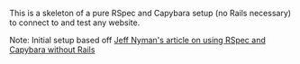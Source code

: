 This is a skeleton of a pure RSpec and Capybara setup (no Rails necessary) to connect to and test any website.

Note: Initial setup based off [Jeff Nyman's article on using RSpec and Capybara without Rails](http://testerstories.com/?p=30)
